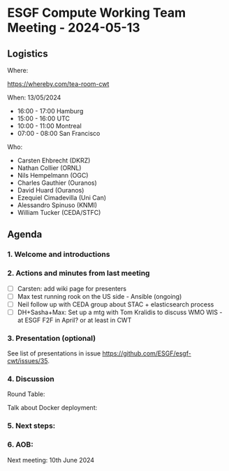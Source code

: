 # ESGF Compute Working Team Meeting - 2024-05-13


## Logistics

Where:

https://whereby.com/tea-room-cwt

When:  13/05/2024

* 16:00 - 17:00 Hamburg
* 15:00 - 16:00 UTC
* 10:00 - 11:00 Montreal
* 07:00 - 08:00 San Francisco

Who:

- Carsten Ehbrecht (DKRZ)
- Nathan Collier (ORNL)
- Nils Hempelmann (OGC)
- Charles Gauthier (Ouranos)
- David Huard (Ouranos)
- Ezequiel Cimadevilla (Uni Can)
- Alessandro Spinuso (KNMI)
- William Tucker (CEDA/STFC)


## Agenda

### 1. Welcome and introductions

### 2. Actions and minutes from last meeting

- [ ] Carsten: add wiki page for presenters
- [ ] Max test running rook on the US side - Ansible (ongoing)
- [ ] Neil follow up with CEDA group about STAC + elasticsearch process
- [ ] DH+Sasha+Max: Set up a mtg with Tom Kralidis to discuss WMO WIS - at ESGF F2F in April? or at least in CWT

### 3. Presentation (optional)


See list of presentations in issue https://github.com/ESGF/esgf-cwt/issues/35.


### 4. Discussion

Round Table:

Talk about Docker deployment:


### 5. Next steps:



### 6. AOB:

Next meeting: 10th June 2024

